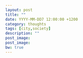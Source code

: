 ```yaml
---
layout: post
title: ""
date: YYYY-MM-DD7 12:00:00 +1200
category: thoughts
tags: [city,society]
description: ""
post_image:
post_image:
bw: true
---
```


